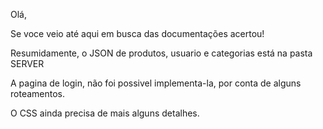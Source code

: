 Olá, 

Se voce veio até aqui em busca das documentações acertou!

Resumidamente, o JSON de produtos, usuario e categorias está na pasta SERVER

A pagina de login, não foi possivel implementa-la, por conta de alguns roteamentos. 

O CSS ainda precisa de mais alguns detalhes. 

